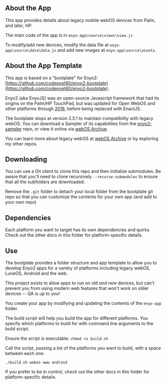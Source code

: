 ## About the App

This app provides details about legacy mobile webOS devices from Palm, and later, HP.

The main code of the app is in `enyo-app\source\views\view.js`

To modify/add new devices, modify the data file at `enyo-app\source\data\data.js` and add new images at `enyo-app\source\assets`.

## About the App Template

This app is based on a "bootplate" for Enyo2: [https://github.com/codepoet80/enyo2-bootplate](https://github.com/codepoet80/enyo2-bootplate).

Enyo2 (aka EnyoJS) was an open-source Javascript framework that had its origins on the Palm/HP TouchPad, but was updated for Open WebOS and other platforms through [2018](http://nightly.enyojs.com/enyo-nightly-20180402014451/sampler/dist/), before being replaced with EnactJS.

The bootplate stops at version 2.5.1 to maintain compatibility with legacy webOS. You can download a Sampler of its capabilities from the [enyo2-sampler](https://github.com/codepoet80/enyo2-sampler) repo, or view it online via [webOS Archive](http://www.webosarchive.com/enyo2sampler).

You can learn more about legacy webOS at [webOS Archive](http://www.webosarchive.com/) or by exploring my other repos.

## Downloading

You can use a Git client to clone this repo and then initialize
submodules. Be aware that you'll need to clone recursively `--recurse-submodules`
to ensure that all the subfolders are downloaded.

Remove the `.git` folder to detach your local folder from the bootplate git repo
so that you can customize the contents for your own app (and add to your own repo)

## Dependencies

Each platform you want to target has its own dependencies and quirks. Check out the other docs in this folder for platform-specific details.

## Use

The bootplate provides a folder structure and app template to allow you to develop
Enyo2 apps for a variety of platforms including legacy webOS, LuneOS, Android and the web.

This project exists to allow apps to run on old *and* new devices, but can't prevent you
from using modern web features that won't work on older devices -- QA is up to you!

You create your app by modifying and updating the contents of the `enyo-app` folder.

The build script will help you build the app for different platforms. You specify
which platforms to build for with command line arguments to the build script.

Ensure the script is executable: `chmod +x build.sh`

Call the script, passing a list of the platforms you want to build, with a space between each one:

`./build.sh webos www android`

If you prefer to be in control, check out the other docs in this folder for platform-specific details.
